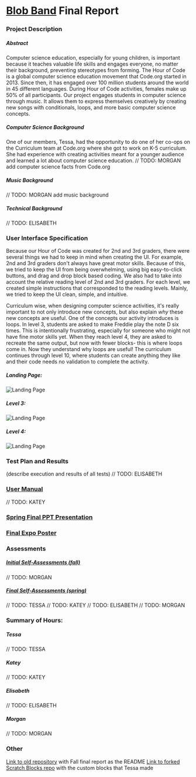 # [Blob Band](blobband.com) Final Report
### Project Description 
##### Abstract
Computer science education, especially for young children, is important because it teaches valuable life skills and engages everyone, no matter their background, preventing stereotypes from forming. The Hour of Code is a global computer science education movement that Code.org started in 2013. Since then, it has engaged over 100 million students around the world in 45 different languages. During Hour of Code activities, females make up 50% of all participants. Our project  engages students in computer science through music. It allows them to express themselves creatively by creating new songs with conditionals, loops, and more basic computer science concepts.
##### Computer Science Background
One of our members, Tessa, had the opportunity to do one of her co-ops on the Curriculum team at Code.org where she got to work on K-5 curriculum. She had experience with creating activities meant for a younger audience and learned a lot about computer science education. 
// TODO: MORGAN add computer science facts from Code.org
##### Music Background
// TODO: MORGAN add music background
##### Technical Background
// TODO: ELISABETH

### User Interface Specification 
Because our Hour of Code was created for 2nd and 3rd graders, there were several things we had to keep in mind when creating the UI. For example, 2nd and 3rd graders don't always have great motor skills. Because of this, we tried to keep the UI from being overwhelming, using big easy-to-click buttons, and drag and drop block based coding. We also had to take into account the relative reading level of 2nd and 3rd graders. For each level, we created simple instructions that corresponded to the reading levels. Mainly, we tried to keep the UI clean, simple, and intuitive.

Curriculum wise, when designing computer science activities, it's really important to not only introduce new concepts, but also explain *why* these new concepts are useful. One of the concepts our activity introduces is loops. In level 3, students are asked to make Freddie play the note D six times. This is intentionally frustrating, especially for someone who might not have fine motor skills yet. When they reach level 4, they are asked to recreate the same output, but now with fewer blocks- this is where loops come in. Now they understand why loops are useful! The curriculum continues through level 10, where students can create anything they like and their code needs no validation to complete the activity.

##### Landing Page:
![Landing Page](https://github.com/ebruesewitz/senior-design-final/blob/master/assignments/Screenshots/title.png?raw=true)
##### Level 3:
![Landing Page](https://github.com/ebruesewitz/senior-design-final/blob/master/assignments/Screenshots/level3.png?raw=true)
##### Level 4:
![Landing Page](https://github.com/ebruesewitz/senior-design-final/blob/master/assignments/Screenshots/level4.png?raw=true)

### Test Plan and Results 
(describe execution and results of all tests)
// TODO: ELISABETH
### [User Manual](https://github.com/ebruesewitz/senior-design-final/blob/master/assignments/Spring%202%20User%20Guide.md) 
// TODO: KATEY
### [Spring Final PPT Presentation](https://github.com/ebruesewitz/senior-design-final/blob/master/assignments/Spring%203%20Slides)
### [Final Expo Poster](https://github.com/ebruesewitz/senior-design-final/blob/master/assignments/Spring%204%205%20Final%20Poster.pdf)
### Assessments
##### [Initial Self-Assessments (fall)](https://github.com/ebruesewitz/senior-design-final/tree/master/assignments/Fall3SelfAssessments)
// TODO: MORGAN
##### [Final Self-Assessments (spring)](https://github.com/ebruesewitz/senior-design-final/tree/master/assignments/Spring6SelfAssessments)
// TODO: TESSA
// TODO: KATEY
// TODO: ELISABETH
// TODO: MORGAN

### Summary of Hours:
##### Tessa
// TODO: TESSA
##### Katey
// TODO: KATEY
##### Elisabeth
// TODO: ELISABETH
##### Morgan
// TODO: MORGAN

### Other 
[Link to old repository](https://github.com/kpittman23/senior-design) with Fall final report as the README
[Link to forked Scratch Blocks repo](https://github.com/tessawiedmann/scratch-blocks) with the custom blocks that Tessa made